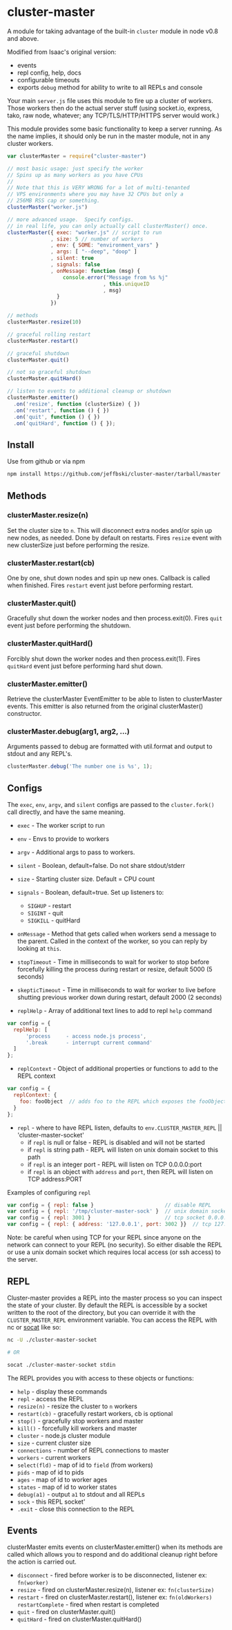 # cluster-master

A module for taking advantage of the built-in `cluster` module in node
v0.8 and above.

Modified from Isaac's original version:

 - events
 - repl config, help, docs
 - configurable timeouts
 - exports `debug` method for ability to write to all REPLs and console

Your main `server.js` file uses this module to fire up a cluster of
workers.  Those workers then do the actual server stuff (using socket.io,
express, tako, raw node, whatever; any TCP/TLS/HTTP/HTTPS server would
work.)

This module provides some basic functionality to keep a server running.
As the name implies, it should only be run in the master module, not in
any cluster workers.

```javascript
var clusterMaster = require("cluster-master")

// most basic usage: just specify the worker
// Spins up as many workers as you have CPUs
//
// Note that this is VERY WRONG for a lot of multi-tenanted
// VPS environments where you may have 32 CPUs but only a
// 256MB RSS cap or something.
clusterMaster("worker.js")

// more advanced usage.  Specify configs.
// in real life, you can only actually call clusterMaster() once.
clusterMaster({ exec: "worker.js" // script to run
              , size: 5 // number of workers
              , env: { SOME: "environment_vars" }
              , args: [ "--deep", "doop" ]
              , silent: true
              , signals: false
              , onMessage: function (msg) {
                  console.error("Message from %s %j"
                               , this.uniqueID
                               , msg)
                }
              })

// methods
clusterMaster.resize(10)

// graceful rolling restart
clusterMaster.restart()

// graceful shutdown
clusterMaster.quit()

// not so graceful shutdown
clusterMaster.quitHard()

// listen to events to additional cleanup or shutdown
clusterMaster.emitter()
  .on('resize', function (clusterSize) { })
  .on('restart', function () { })
  .on('quit', function () { })
  .on('quitHard', function () { });
```

## Install

Use from github or via npm

```bash
npm install https://github.com/jeffbski/cluster-master/tarball/master
```

## Methods

### clusterMaster.resize(n)

Set the cluster size to `n`.  This will disconnect extra nodes and/or
spin up new nodes, as needed.  Done by default on restarts.
Fires `resize` event with new clusterSize just before performing the
resize.

### clusterMaster.restart(cb)

One by one, shut down nodes and spin up new ones.  Callback is called
when finished. Fires `restart` event just before performing restart.

### clusterMaster.quit()

Gracefully shut down the worker nodes and then process.exit(0).
Fires `quit` event just before performing the shutdown.

### clusterMaster.quitHard()

Forcibly shut down the worker nodes and then process.exit(1).
Fires `quitHard` event just before performing hard shut down.

### clusterMaster.emitter()

Retrieve the clusterMaster EventEmitter to be able to listen
to clusterMaster events. This emitter is also returned from
the original clusterMaster() constructor.

### clusterMaster.debug(arg1, arg2, ...)

Arguments passed to debug are formatted with util.format and output
to stdout and any REPL's.

```javascript
clusterMaster.debug('The number one is %s', 1);
```

## Configs

The `exec`, `env`, `argv`, and `silent` configs are passed to the
`cluster.fork()` call directly, and have the same meaning.

* `exec` - The worker script to run
* `env` - Envs to provide to workers
* `argv` - Additional args to pass to workers.
* `silent` - Boolean, default=false.  Do not share stdout/stderr
* `size` - Starting cluster size.  Default = CPU count
* `signals` - Boolean, default=true.  Set up listeners to:
  * `SIGHUP` - restart
  * `SIGINT` - quit
  * `SIGKILL` - quitHard
* `onMessage` - Method that gets called when workers send a message to
  the parent.  Called in the context of the worker, so you can reply by
  looking at `this`.
* `stopTimeout` - Time in milliseconds to wait for worker to stop before
  forcefully killing the process during restart or resize, default 5000
  (5 seconds)
* `skepticTimeout` - Time in milliseconds to wait for worker to live
  before shutting previous worker down during restart, default 2000
  (2 seconds)

* `replHelp` - Array of additional text lines to add to repl `help` command

```javascript
var config = {
  replHelp: [
      'process     - access node.js process',
      '.break      - interrupt current command'
  ]
};
```

* `replContext` - Object of additional properties or functions to add to the REPL context

```javascript
var config = {
  replContext: {
    foo: fooObject  // adds foo to the REPL which exposes the fooObject
  }
};
```

* `repl` - where to have REPL listen, defaults to `env.CLUSTER_MASTER_REPL` || 'cluster-master-socket'
  * if `repl` is null or false - REPL is disabled and will not be started
  * if `repl` is string path - REPL will listen on unix domain socket to this path
  * if `repl` is an integer port - REPL will listen on TCP 0.0.0.0:port
  * if `repl` is an object with `address` and `port`, then REPL will listen on TCP address:PORT

Examples of configuring `repl`

```javascript
var config = { repl: false }                       // disable REPL
var config = { repl: '/tmp/cluster-master-sock' }  // unix domain socket
var config = { repl: 3001 }                        // tcp socket 0.0.0.0:3001
var config = { repl: { address: '127.0.0.1', port: 3002 }}  // tcp 127.0.0.1:3002
```

Note: be careful when using TCP for your REPL since anyone on the
network can connect to your REPL (no security). So either disable
the REPL or use a unix domain socket which requires local access
(or ssh access) to the server.

## REPL

Cluster-master provides a REPL into the master process so you can inspect
the state of your cluster. By default the REPL is accessible by a socket
written to the root of the directory, but you can override it with the
`CLUSTER_MASTER_REPL` environment variable. You can access the REPL with
nc or [socat](http://www.dest-unreach.org/socat/) like so:


```bash
nc -U ./cluster-master-socket

# OR

socat ./cluster-master-socket stdin
```

The REPL provides you with access to these objects or functions:

* `help`        - display these commands
* `repl`        - access the REPL
* `resize(n)`   - resize the cluster to `n` workers
* `restart(cb)` - gracefully restart workers, cb is optional
* `stop()`      - gracefully stop workers and master
* `kill()`      - forcefully kill workers and master
* `cluster`     - node.js cluster module
* `size`        - current cluster size
* `connections` - number of REPL connections to master
* `workers`     - current workers
* `select(fld)` - map of id to `field` (from workers)
* `pids`        - map of id to pids
* `ages`        - map of id to worker ages
* `states`      - map of id to worker states
* `debug(a1)`   - output `a1` to stdout and all REPLs
* `sock`        - this REPL socket'
* `.exit`       - close this connection to the REPL

## Events

clusterMaster emits events on clusterMaster.emitter() when its methods
are called which allows you to respond and do additional cleanup right
before the action is carried out.

* `disconnect` - fired before worker is to be disconnected, listener ex: `fn(worker)`
* `resize` - fired on clusterMaster.resize(n), listener ex: `fn(clusterSize)`
* `restart` - fired on clusterMaster.restart(), listener ex: `fn(oldWorkers)`
  `restartComplete` - fired when restart is completed
* `quit` - fired on clusterMaster.quit()
* `quitHard` - fired on clusterMaster.quitHard()
